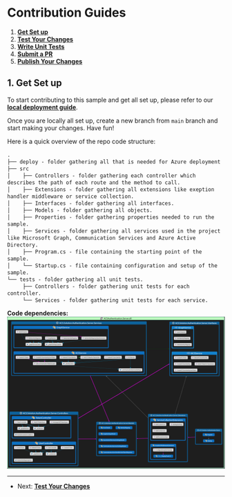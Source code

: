 # Contribution Guides

1. **[Get Set up](<1. get-set-up.md>)**
2. **[Test Your Changes](<2. test-your-changes.md>)**
3. **[Write Unit Tests](<3. write-unit-tests.md>)**
4. **[Submit a PR](<4. submit-a-pr.md>)**
5. **[Publish Your Changes](<5. publish-your-changes.md>)**

## 1. Get Set up

To start contributing to this sample and get all set up, please refer to our **[local deployment guide](../deployment-guides/deploy-locally.md)**.

Once you are locally all set up, create a new branch from `main` branch and start making your changes. Have fun!

Here is a quick overview of the repo code structure:

```
.
├── deploy - folder gathering all that is needed for Azure deployment
├── src
│    ├── Controllers - folder gathering each controller which describes the path of each route and the method to call.
│    ├── Extensions - folder gathering all extensions like exeption handler middleware or service collection.
│    ├── Interfaces - folder gathering all interfaces.
│    ├── Models - folder gathering all objects.
│    ├── Properties - folder gathering properties needed to run the sample.
│    ├── Services - folder gathering all services used in the project like Microsoft Graph, Communication Services and Azure Active Directory.
│    ├── Program.cs - file containing the starting point of the sample.
│    └── Startup.cs - file containing configuration and setup of the sample.
└── tests - folder gathering all unit tests.
     ├── Controllers - folder gathering unit tests for each controller.
     └── Services - folder gathering unit tests for each service.
```

**Code dependencies:**
![Azure Communication Services Authentication Server Sample - Code Dependency Diagram](/docs/images/ACS-Authentication-Server-sample_Dependency-Diagram.png)

---

- Next: **[Test Your Changes](<2. test-your-changes.md>)**
